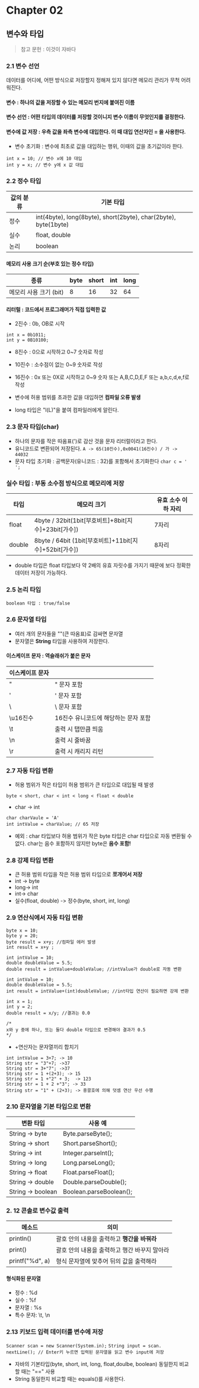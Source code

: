 # Chapter 02
## 변수와 타입
>참고 문헌 : 이것이 자바다

### 2.1 변수 선언

데이터를 어디에, 어떤 방식으로 저장할지 정해져 있지 않다면 메모리 관리가 무척 어려워진다.

#### 변수 : 하나의 값을 저장할 수 있는 메모리 번지에 붙여진 이름 
#### 변수 선언 : 어떤 타입의 데이터를 저장할 것이니지 변수 이름이 무엇인지를 결정한다.
#### 변수에 값 저장 : 우측 값을 좌측 변수에 대입한다. 이 때 대입 연산자인 = 을 사용한다.

* 변수 초기화 : 변수에 최초로 값을 대입하는 행위, 이때의 값을 초기값이라 한다.
```
int x = 10; // 변수 x에 10 대입
int y = x; // 변수 y에 x 값 대입
```

### 2.2 정수 타입
| 값의 분류 | 기본 타입                                                           |
|-------|-----------------------------------------------------------------|
| 정수    | int(4byte), long(8byte), short(2byte), char(2byte), byte(1byte) |
| 실수    | float, double                                                   |
| 논리    | boolean                                                         |

#### 메모리 사용 크기 순(부호 있는 정수 타입)
|종류|byte|short|int|long|
|-------------|--------|-----|----|-----|
|메모리 사용 크기 (bit)|8|16|32|64|

#### 리터럴 : 코드에서 프로그래머가 직접 입력한 값

* 2진수 : 0b, OB로 시작
```
int x = 0b1011;
int y = 0B10100;
```

* 8진수 : 0으로 시작하고 0~7 숫자로 작성

* 10진수 : 소수점이 없는 0~9 숫자로 작성

* 16진수 : 0x 또는 0X로 시작하고 0~9 숫자 또는 A,B,C,D,E,F 또는 a,b,c,d,e,f로 작성

* 변수에 허용 범위를 초과한 값을 대입하면 __컴파일 오류 발생__

* long 타입은 "l(L)"을 붙여 컴파일러에게 알린다.


### 2.3 문자 타입(char)

* 하나의 문자를 작은 따옴표(')로 감산 것을 문자 리터럴이라고 한다.
*  유니코드로 변환되어 저장된다. 
`A -> 65(10진수),0x0041(16진수) / 가 -> 44032`
* 문자 타입 초기화 : 공백문자(유니코드 : 32)를 포함해서 초기화한다
`char c = ' ';`

### 실수 타입 : 부동 소수점 방식으로 메모리에 저장
| 타입      | 메모리 크기                                         | 유효 소수 이하 자리 |
|---------|------------------------------------------------|------------|
| float   | 4byte / 32bit(1bit[부호비트]+8bit[지수]+23bit[가수])   | 7자리        |
| double  | 8byte / 64bit (1bit[부호비트]+11bit[지수]+52bit[가수]) | 8자리        |

* double 타입은 float 타입보다 약 2배의 유효 자릿수를 가지기 때문에 보다 정확한 데이터 저장이 가능하다.

### 2.5 논리 타입
`boolean 타입 : true/false`

### 2.6 문자열 타입
* 여러 개의 문자들을 ""(큰 따옴표)로 감싸면 문자열
* 문자열은 __String__ 타입을 사용하여 저장한다.
#### 이스케이프 문자 : 역슬래쉬가 붙은 문자

| 이스케이프 문자 |                       |
|----------|-----------------------|
| \"       | " 문자 포함               |
| \'       | ' 문자 포함               |
| \\       | \ 문자 포함               |
| \u16진수   | 16진수 유니코드에 해당하는 문자 포함 |
| \t       | 출력 시 탭만큼 띄움           |
| \n       | 출력 시 줄바꿈              |
| \r       | 출력 시 캐리지 리턴           |


### 2.7 자동 타입 변환
* 허용 범위가 작은 타입이 허용 범위가 큰 타입으로 대입될 때 발생

`byte < short, char < int < long < float < double`

* char -> int
```
char charVaule = 'A'
int intValue = charValue; // 65 저장
```

* 예외 : char 타입보다 허용 범위가 작은 byte 타입은 char 타입으로 자동 변환될 수 없다. 
char는 음수 포함하지 않지만 byte은 __음수 포함!__

### 2.8 강제 타입 변환
* 큰 허용 범위 타입을 작은 허용 범위 타입으로 __쪼개어서 저장__
* int -> byte 
* long-> int 
* int-> char 
* 실수(float, double) -> 정수(byte, short, int, long)

### 2.9 연산식에서 자동 타입 변환
```
byte x = 10;
byte y = 20;
byte result = x+y; //컴파일 에러 발생
int result = x+y ;
```

```
int intValue = 10;
double doubleValue = 5.5;
double result = intValue+doubleValue; //intValue가 double로 자동 변환
```
```
int intValue = 10;
double doubleValue = 5.5;
int result = intValue+(int)doubleValue; //int타입 연산이 필요하면 강제 변환
```
```
int x = 1;
int y = 2;
double result = x/y; //결과는 0.0

/*
x와 y 중에 하나, 또는 둘다 double 타입으로 변경해야 결과가 0.5
*/
```
* +연산자는 문자열끼리 합치기
```
int intValue = 3+7; -> 10
String str = "3"+7; ->37
String str = 3+"7"; ->37
String str = 1 +(2+3); -> 15
String str = 1 +"2" + 3;  -> 123
String str = 1 + 2 +"3"; -> 33
String str = "1" + (2+3); -> 중괄호에 의해 덧셈 연산 우선 수행
```

### 2.10 문자열을 기본 타입으로 변환
| 변환 타입             | 사용 예                    |
|-------------------|-------------------------|
| String -> byte    | Byte.parseByte();       |
| String -> short   | Short.parseShort();     |
| String -> int     | Integer.parseInt();     |
| String -> long    | Long.parseLong();       |
| String -> float   | Float.parseFloat();     |
| String -> double  | Double.parseDouble();   |
| String -> boolean | Boolean.parseBoolean(); |

### 2. 12 콘솔로 변수값 출력
| 메소드             | 의미                         |
|-----------------|----------------------------|
| println()       | 괄호 안의 내용을 출력하고 __행간을 바꿔라__ |
| print()         | 괄호 안의 내용을 출력하고 행간 바꾸지 말아라  |
| printf("%d", a) | 형식 문자열에 맞추어 뒤의 값을 출력해라     |

#### 형식화된 문자열
* 정수 : %d
* 실수 : %f
* 문자열 : %s
* 특수 문자:  \t, \n

### 2.13 키보드 입력 데이터를 변수에 저장

`Scanner scan = new Scanner(System.in);`
`String input = scan. nextLine(); // Enter키 누르면 입력된 문자열을 읽고 변수 input에 저장`

* 자바의 기본타입(byte, short, int, long, float,doulbe, boolean) 동일한지 비교할 때는 "==" 사용
* String 동일한지 비교할 때는 equals()를 사용한다.